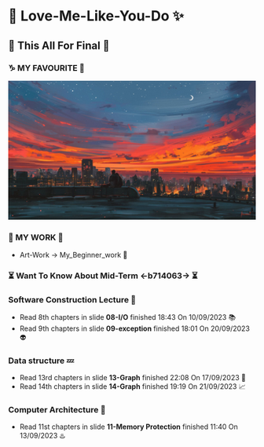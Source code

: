 # :crystal_ball: Love-Me-Like-You-Do :sparkles:

## :gift: This All For Final :tada:

### :capricorn: MY FAVOURITE :stars:
![This is picture.](/Images/Inspiration_n_love/duo.jpg "Go To Dream!")

### :minidisc: MY WORK :thought_balloon:
* Art-Work -> My_Beginner_work :beginner:

### :hourglass_flowing_sand: Want To Know About Mid-Term <-b714063-> :hourglass_flowing_sand:

### Software Construction Lecture :trident:
* Read 8th chapters in slide **08-I/O** finished  18:43 On 10/09/2023 :books:
* Read 9th chapters in slide **09-exception** finished 18:01 On 20/09/2023 :alien:
### Data structure :zzz:
* Read 13rd chapters in slide **13-Graph** finished 22:08 On 17/09/2023 :seedling:
* Read 14th chapters in slide **14-Graph** finished 19:19 On 21/09/2023 :chart_with_upwards_trend:
### Computer Architecture :children_crossing:
* Read 11st chapters in slide **11-Memory Protection** finished 11:40 On 13/09/2023 :hotsprings: